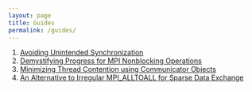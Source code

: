 ```yaml
---
layout: page
title: Guides
permalink: /guides/
---
```


1. [Avoiding Unintended Synchronization][unintended-sync]
2. [Demystifying Progress for MPI Nonblocking Operations][progress]
3. [Minimizing Thread Contention using Communicator Objects][thread-mapping]
4. [An Alternative to Irregular MPI_ALLTOALL for Sparse Data Exchange][dsde]

[unintended-sync]: /unintended-sync
[progress]: /demystifying-progress
[thread-mapping]: /minimizing-thread-contention
[dsde]: /dynamic-sparse
